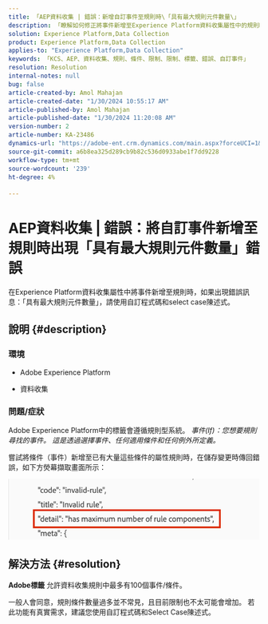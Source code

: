 ```yaml
---
title: 「AEP資料收集 | 錯誤：新增自訂事件至規則時\「具有最大規則元件數量\」
description: 「瞭解如何修正將事件新增至Experience Platform資料收集屬性中的規則時產生的錯誤。」
solution: Experience Platform,Data Collection
product: Experience Platform,Data Collection
applies-to: "Experience Platform,Data Collection"
keywords: 「KCS、AEP、資料收集、規則、條件、限制、限制、標籤、錯誤、自訂事件」
resolution: Resolution
internal-notes: null
bug: false
article-created-by: Amol Mahajan
article-created-date: "1/30/2024 10:55:17 AM"
article-published-by: Amol Mahajan
article-published-date: "1/30/2024 11:20:08 AM"
version-number: 2
article-number: KA-23486
dynamics-url: "https://adobe-ent.crm.dynamics.com/main.aspx?forceUCI=1&pagetype=entityrecord&etn=knowledgearticle&id=cd149808-5ebf-ee11-9079-6045bd006793"
source-git-commit: a6b8ea325d289cb9b82c536d0933abe1f7dd9228
workflow-type: tm+mt
source-wordcount: '239'
ht-degree: 4%

---
```


# AEP資料收集 | 錯誤：將自訂事件新增至規則時出現「具有最大規則元件數量」錯誤


在Experience Platform資料收集屬性中將事件新增至規則時，如果出現錯誤訊息：「具有最大規則元件數量」，請使用自訂程式碼和select case陳述式。

## 說明 {#description}


### <b>環境</b>

- Adobe Experience Platform


- 資料收集




### <b>問題/症狀</b>

Adobe Experience Platform中的標籤會遵循規則型系統。
*事件(If)：您想要規則尋找的事件。 這是透過選擇事件、任何適用條件和任何例外所定義。*

嘗試將條件（事件）新增至已有大量這些條件的屬性規則時，在儲存變更時傳回錯誤，如下方熒幕擷取畫面所示：



![](assets/___d6149808-5ebf-ee11-9079-6045bd006793___.png)


## 解決方法 {#resolution}


<b>Adobe標籤</b> 允許資料收集規則中最多有100個事件/條件。

一般人會同意，規則條件數量過多並不常見，且目前限制也不太可能會增加。 若此功能有真實需求，建議您使用自訂程式碼和Select Case陳述式。
